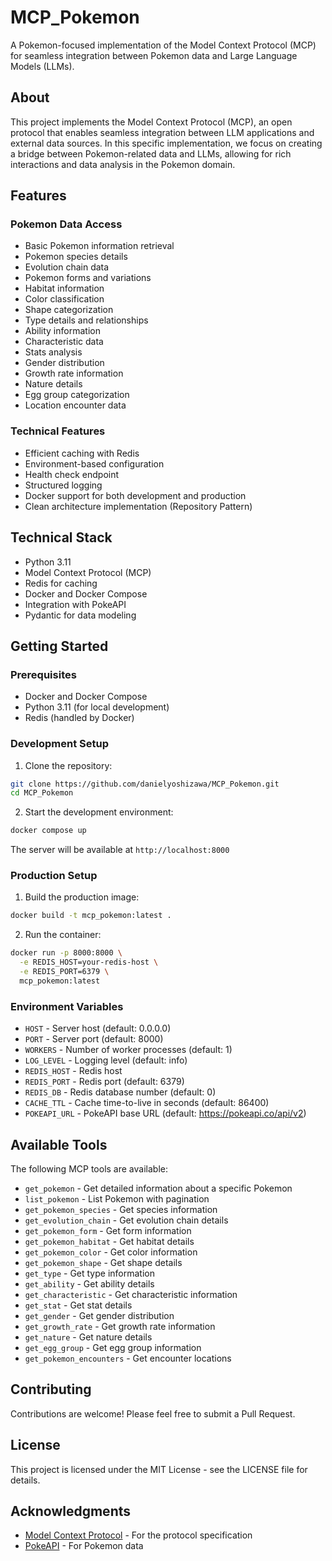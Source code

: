 # MCP_Pokemon

A Pokemon-focused implementation of the Model Context Protocol (MCP) for seamless integration between Pokemon data and Large Language Models (LLMs).

## About

This project implements the Model Context Protocol (MCP), an open protocol that enables seamless integration between LLM applications and external data sources. In this specific implementation, we focus on creating a bridge between Pokemon-related data and LLMs, allowing for rich interactions and data analysis in the Pokemon domain.

## Features

### Pokemon Data Access
- Basic Pokemon information retrieval
- Pokemon species details
- Evolution chain data
- Pokemon forms and variations
- Habitat information
- Color classification
- Shape categorization
- Type details and relationships
- Ability information
- Characteristic data
- Stats analysis
- Gender distribution
- Growth rate information
- Nature details
- Egg group categorization
- Location encounter data

### Technical Features
- Efficient caching with Redis
- Environment-based configuration
- Health check endpoint
- Structured logging
- Docker support for both development and production
- Clean architecture implementation (Repository Pattern)

## Technical Stack

- Python 3.11
- Model Context Protocol (MCP)
- Redis for caching
- Docker and Docker Compose
- Integration with PokeAPI
- Pydantic for data modeling

## Getting Started

### Prerequisites
- Docker and Docker Compose
- Python 3.11 (for local development)
- Redis (handled by Docker)

### Development Setup
1. Clone the repository:
```bash
git clone https://github.com/danielyoshizawa/MCP_Pokemon.git
cd MCP_Pokemon
```

2. Start the development environment:
```bash
docker compose up
```

The server will be available at `http://localhost:8000`

### Production Setup
1. Build the production image:
```bash
docker build -t mcp_pokemon:latest .
```

2. Run the container:
```bash
docker run -p 8000:8000 \
  -e REDIS_HOST=your-redis-host \
  -e REDIS_PORT=6379 \
  mcp_pokemon:latest
```

### Environment Variables
- `HOST` - Server host (default: 0.0.0.0)
- `PORT` - Server port (default: 8000)
- `WORKERS` - Number of worker processes (default: 1)
- `LOG_LEVEL` - Logging level (default: info)
- `REDIS_HOST` - Redis host
- `REDIS_PORT` - Redis port (default: 6379)
- `REDIS_DB` - Redis database number (default: 0)
- `CACHE_TTL` - Cache time-to-live in seconds (default: 86400)
- `POKEAPI_URL` - PokeAPI base URL (default: https://pokeapi.co/api/v2)

## Available Tools

The following MCP tools are available:

- `get_pokemon` - Get detailed information about a specific Pokemon
- `list_pokemon` - List Pokemon with pagination
- `get_pokemon_species` - Get species information
- `get_evolution_chain` - Get evolution chain details
- `get_pokemon_form` - Get form information
- `get_pokemon_habitat` - Get habitat details
- `get_pokemon_color` - Get color information
- `get_pokemon_shape` - Get shape details
- `get_type` - Get type information
- `get_ability` - Get ability details
- `get_characteristic` - Get characteristic information
- `get_stat` - Get stat details
- `get_gender` - Get gender distribution
- `get_growth_rate` - Get growth rate information
- `get_nature` - Get nature details
- `get_egg_group` - Get egg group information
- `get_pokemon_encounters` - Get encounter locations

## Contributing

Contributions are welcome! Please feel free to submit a Pull Request.

## License

This project is licensed under the MIT License - see the LICENSE file for details.

## Acknowledgments

- [Model Context Protocol](https://github.com/modelcontextprotocol) - For the protocol specification
- [PokeAPI](https://pokeapi.co/) - For Pokemon data 